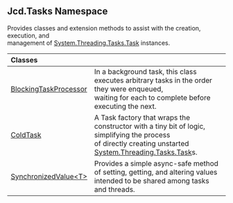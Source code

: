 ## Jcd.Tasks Namespace

Provides classes and extension methods to assist with the creation, execution, and  
management of [System.Threading.Tasks.Task](https://docs.microsoft.com/en-us/dotnet/api/System.Threading.Tasks.Task 'System.Threading.Tasks.Task') instances.

| Classes | |
| :--- | :--- |
| [BlockingTaskProcessor](Jcd.Tasks.BlockingTaskProcessor.md 'Jcd.Tasks.BlockingTaskProcessor') | In a background task, this class executes arbitrary tasks in the order they were enqueued,<br/>waiting for each to complete before executing the next. |
| [ColdTask](Jcd.Tasks.ColdTask.md 'Jcd.Tasks.ColdTask') | A Task factory that wraps the constructor with a tiny bit of logic, simplifying the process<br/>of directly creating unstarted [System.Threading.Tasks.Task](https://docs.microsoft.com/en-us/dotnet/api/System.Threading.Tasks.Task 'System.Threading.Tasks.Task')s. |
| [SynchronizedValue&lt;T&gt;](Jcd.Tasks.SynchronizedValue_T_.md 'Jcd.Tasks.SynchronizedValue<T>') | Provides a simple async-safe method of setting, getting, and altering values intended to be shared among tasks and threads. |
